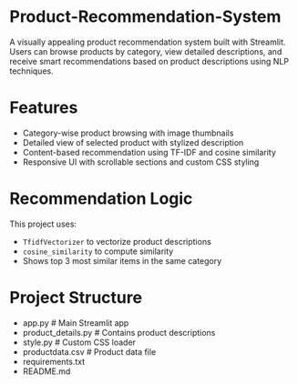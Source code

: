 # Product-Recommendation-System
A visually appealing product recommendation system built with Streamlit. Users can browse products by category, view detailed descriptions, and receive smart recommendations based on product descriptions using NLP techniques.
# Features
- Category-wise product browsing with image thumbnails
- Detailed view of selected product with stylized description
- Content-based recommendation using TF-IDF and cosine similarity
- Responsive UI with scrollable sections and custom CSS styling
# Recommendation Logic
This project uses:
- `TfidfVectorizer` to vectorize product descriptions
- `cosine_similarity` to compute similarity
- Shows top 3 most similar items in the same category
# Project Structure
- app.py # Main Streamlit app
- product_details.py # Contains product descriptions
- style.py # Custom CSS loader
- productdata.csv # Product data file
- requirements.txt
- README.md
